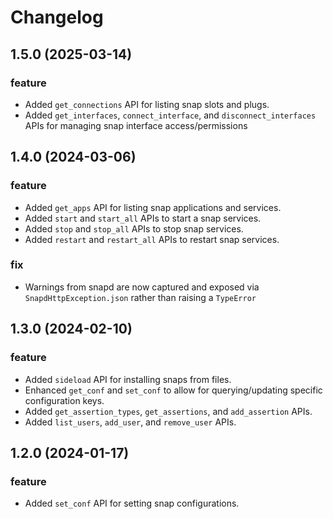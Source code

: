 # Changelog

## 1.5.0 (2025-03-14)

### feature

- Added `get_connections` API for listing snap slots and plugs.
- Added `get_interfaces`, `connect_interface`, and `disconnect_interfaces` APIs for managing snap
  interface access/permissions

## 1.4.0 (2024-03-06)

### feature

- Added `get_apps` API for listing snap applications and services.
- Added `start` and `start_all` APIs to start a snap services.
- Added `stop` and `stop_all` APIs to stop snap services.
- Added `restart` and `restart_all` APIs to restart snap services.

### fix

- Warnings from snapd are now captured and exposed via `SnapdHttpException.json` rather than raising
  a `TypeError`

## 1.3.0 (2024-02-10)

### feature

- Added `sideload` API for installing snaps from files.
- Enhanced `get_conf` and `set_conf` to allow for querying/updating specific configuration keys.
- Added `get_assertion_types`, `get_assertions`, and `add_assertion` APIs.
- Added `list_users`, `add_user`, and `remove_user` APIs.

## 1.2.0 (2024-01-17)

### feature

- Added `set_conf` API for setting snap configurations.

